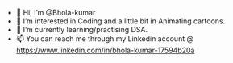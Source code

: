 - 👋 Hi, I’m @Bhola-kumar
- 👀 I’m interested in Coding and a little bit in Animating cartoons.
- 🌱 I’m currently learning/practising DSA.
- 📫 You can reach me through my Linkedin account @ https://www.linkedin.com/in/bhola-kumar-17594b20a
